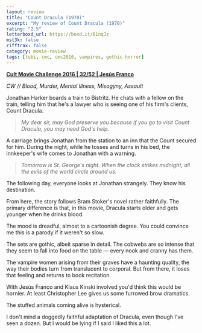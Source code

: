 ```yaml
---
layout: review
title: "Count Dracula (1970)"
excerpt: "My review of Count Dracula (1970)"
rating: "2.5"
letterboxd_url: https://boxd.it/61nqJz
mst3k: false
rifftrax: false
category: movie-review
tags: [tubi, cmc, cmc2016, vampires, gothic-horror]
---
```


<b><a href="https://boxd.it/q7ygw/detail" target="_blank" rel="noopener">Cult Movie Challenge 2016 | 32/52 | Jesús Franco</a></b>

<i>CW // Blood, Murder, Mental Illness, Misogyny, Assault</i>

Jonathan Harker boards a train to Bistritz. He chats with a fellow on the train, telling him that he's a lawyer who is seeing one of his firm's clients, Count Dracula.

<blockquote><i>My dear sir, may God preserve you because if you go to visit Count Dracula, you may need God's help.</i></blockquote>A carriage brings Jonathan from the station to an inn that the Count secured for him. During the night, while he tosses and turns in his bed, the innkeeper's wife comes to Jonathan with a warning.

<blockquote><i>Tomorrow is St. George's night. When the clock strikes midnight, all the evils of the world circle around us.</i></blockquote>The following day, everyone looks at Jonathan strangely. They know his destination.

From here, the story follows Bram Stoker's novel rather faithfully. The primary difference is that, in this movie, Dracula starts older and gets younger when he drinks blood.

The mood is dreadful, almost to a cartoonish degree. You could convince me this is a parody if it weren't so slow.

The sets are gothic, albeit sparse in detail. The cobwebs are so intense that they seem to fall into food on the table — every nook and cranny has them.

The vampire women arising from their graves have a haunting quality, the way their bodies turn from translucent to corporal. But from there, it loses that feeling and returns to book recitation.

With Jesús Franco and Klaus Kinski involved you'd think this would be hornier. At least Christopher Lee gives us some furrowed brow dramatics.

The stuffed animals coming alive is hysterical.

I don't mind a doggedly faithful adaptation of Dracula, even though I've seen a dozen. But I would be lying if I said I liked this a lot.
